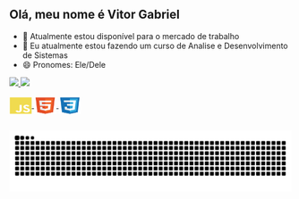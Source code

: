 ## Olá, meu nome é Vitor Gabriel

- 🔭 Atualmente estou disponível para o mercado de trabalho
- 🌱 Eu atualmente estou fazendo um curso de Analise e Desenvolvimento de Sistemas
- 😄 Pronomes: Ele/Dele

<div>
  <a href="https://github.com/viitorags">
  <img height="180px" src="https://github-readme-stats.vercel.app/api?username=viitorags&show_icons=true&theme=radical">
  <img height="180px" src="https://github-readme-stats.vercel.app/api/top-langs/?username=viitorags&layout=compact&theme=radical">
</div>

<div style="display: inline_block"><br>
  <img align="center" alt="Viito-Js" height="30" width="40" src="https://raw.githubusercontent.com/devicons/devicon/master/icons/javascript/javascript-plain.svg">
  <img align="center" alt="Viito-HTML" height="30" width="40" src="https://raw.githubusercontent.com/devicons/devicon/master/icons/html5/html5-original.svg">
  <img align="center" alt="Viito-CSS" height="30" width="40" src="https://raw.githubusercontent.com/devicons/devicon/master/icons/css3/css3-original.svg">
</div>

##
<picture>
  <source media="(prefers-color-scheme: dark)" srcset="https://raw.githubusercontent.com/viitorags/viitorags/output/github-contribution-grid-snake-dark.svg">
  <source media="(prefers-color-scheme: light)" srcset="https://raw.githubusercontent.com/viitorags/viitorags/output/github-contribution-grid-snake.svg">
  <img alt="github contribution grid snake animation" src="https://raw.githubusercontent.com/viitorags/viitorags/output/github-contribution-grid-snake.svg">
</picture>
